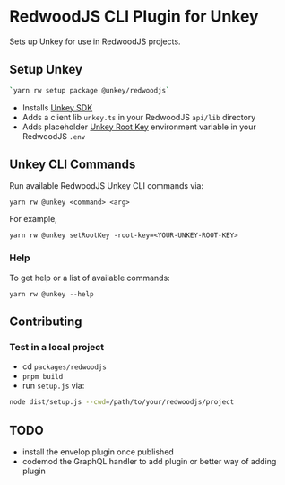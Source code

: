# RedwoodJS CLI Plugin for Unkey

Sets up Unkey for use in RedwoodJS projects.

## Setup Unkey

```bash
`yarn rw setup package @unkey/redwoodjs`
```

- Installs [Unkey SDK](https://unkey.dev/docs/libraries/ts/sdk)
- Adds a client lib `unkey.ts` in your RedwoodJS `api/lib` directory
- Adds placeholder [Unkey Root Key](https://unkey.dev/docs/libraries/ts/sdk/overview#unkey-root-key) environment variable in your RedwoodJS `.env`

## Unkey CLI Commands

Run available RedwoodJS Unkey CLI commands via:

`yarn rw @unkey <command> <arg>`

For example,

`yarn rw @unkey setRootKey -root-key=<YOUR-UNKEY-ROOT-KEY>`

### Help

To get help or a list of available commands:

`yarn rw @unkey --help`

## Contributing

### Test in a local project

- cd `packages/redwoodjs`
- `pnpm build`
- run `setup.js` via:

```bash
node dist/setup.js --cwd=/path/to/your/redwoodjs/project
```

## TODO

- install the envelop plugin once published
- codemod the GraphQL handler to add plugin or better way of adding plugin
